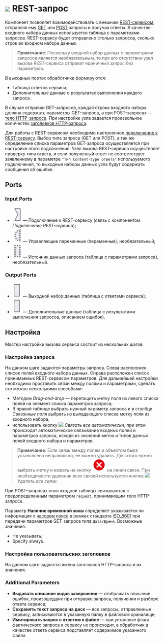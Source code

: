 # ![ ](../../images/icons/data-sources/web-rest-client_default.svg) REST-запрос

Компонент позволяет взаимодействовать с внешним [REST-сервисом](https://ru.wikipedia.org/wiki/REST), отправляя ему [GET](https://ru.wikipedia.org/wiki/HTTP#GET) или [POST](https://ru.wikipedia.org/wiki/HTTP#POST) запросы и получая ответы. В качестве входного набора данных используется таблица с параметрами запросов. REST-сервису будет отправлено столько запросов, сколько строк во входном наборе данных.

> **Примечание**: Поскольку входной набор данных с параметрами запросов является необязательным, то при его отсутствии узел вызова REST-сервиса отправит единичный запрос без параметров.

В выходных портах обработчика формируются:

- Таблица ответов сервиса;
- Дополнительные данные о результатах выполнения каждого запроса.

В случае отправки GET-запросов, каждая строка входного набора должна содержать параметры GET-запроса, а при POST-запросах — [тело HTTP-запроса](https://ru.wikipedia.org/wiki/HTTP#Тело_сообщения). При настройке узла задается произвольное количество [заголовков HTTP-запроса](https://ru.wikipedia.org/wiki/HTTP#Заголовки).

Для работы с REST-сервисом необходимо настроенное [подключение к REST-сервису](../../integration/connections/list/rest-service.md). Выбор типа запроса (GET или POST), а так же определение списка параметров GET-запроса осуществляется при настройке этого подключения. Узел вызова REST-сервиса осуществляет проверку типа  ответа, и если полученный ответ не соответствует заявленному в параметре `"Тип Content-type ответа"` используемого подключения, то выходные наборы данных узла будут содержать сообщения об ошибке.

## Ports

### Input Ports

* ![ ](../../images/icons/app/node/ports/inputs/link_inactive.svg) — Подключение к REST-сервису (связь с компонентом *Подключение REST-сервиса*);
* ![ ](../../images/icons/app/node/ports/inputs-optional/variable_inactive.svg) — Управляющие переменные (переменные), необязательный;
* ![ ](../../images/icons/app/node/ports/inputs-optional/table_inactive.svg) — Источник данных запроса (таблица с параметрами запроса), необязательный.

### Output Ports

* ![](../../images/icons/app/node/ports/outputs/table_inactive.svg) — Выходной набор данных (таблица с ответами сервиса);
* ![](../../images/icons/app/node/ports/outputs/table_inactive.svg) — Дополнительные данные (таблица с результатами выполнения запросов, описанием ошибок).

## Настройка

Мастер настройки вызова сервиса состоит из нескольких шагов.

### Настройка запроса

На данном шаге задаются параметры запроса. Слева расположен список полей входного набора данных. Справа расположен список принимаемых REST-сервисом параметров. Для дальнейшей настройки необходимо проставить связи между полями и параметрами, сделать это можно несколькими способами:

* Методом *Drag-and-drop* — перетащить метку поля из левого списка полей на элемент списка параметров запроса;
* В правой таблице выбрать нужный параметр запроса и в столбце *Связанные поля* выбрать из выпадающего списка метку поля из входного набора;
* использовать кнопку ![ ](../../images/icons/toolbar-controls/auto-connect_default.svg) *Связать все автоматически*, при этом происходит автоматическое связывание входных полей и параметров запроса, исходя из значений меток и типов данных полей входного набора и параметров.

> **Примечание**: Если связь между полем и объектом была установлена неправильно, ее можно удалить. Для этого нужно выбрать метку и нажать на кнопку ![ ](../../images/icons/link-grid/remove-link_hover.svg) на линии связи. При необходимости удаления всех связей используется кнопка ![ ](../../images/icons/toolbar-controls/remove-all-links_default.svg) *Удалить все связи*.

При POST-запросах поля входной таблицы связываются с предопределенным параметром `request`, принимающим тело HTTP-запроса.

Параметр **Наличие временной зоны** определяет указывается ли информация о [часовом поясе](https://ru.wikipedia.org/wiki/Список_часовых_поясов_по_странам) в рамках стандарта [ISO_8601](https://ru.wikipedia.org/wiki/ISO_8601) при передачи параметров GET-запроса типа `Дата/Время`. Возможные значения:

- Не указывать;
- Specify always.

### Настройка пользовательских заголовков

На данном шаге задаются имена заголовков HTTP-запроса и их значения.

### Additional Parameters

- **Выдавать описание кодов завершения** — отображать описание ошибок, произошедших при отправке запроса, получении и разборе ответа сервиса;
- **Сохранять текст запроса на диск** — все запросы, отправленные сервису, записываются в указанную папку в файловом хранилище;
- **Имитировать запрос с ответом в файле** — при установке флага фактического запроса к сервису не происходит, а обработчик в качестве ответа сервиса подставляет содержимое указанного файла.